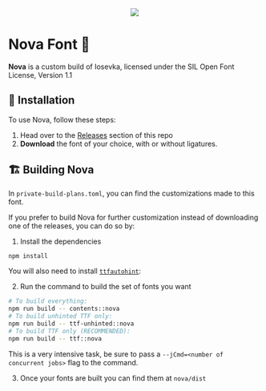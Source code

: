 <div align="center">
  <picture>
    <source media="(prefers-color-scheme: dark)" srcset="https://github.com/icarusgk/nova-font/assets/38413630/1fea755a-a0f7-49e2-a73b-5a061a8b0181">
    <img src="https://github.com/icarusgk/nova-font/assets/38413630/45773af3-6a4d-4e7a-88db-f86b20580830">
  </picture>
</div>

# Nova Font 💫

**Nova** is a custom build of Iosevka, licensed under the SIL Open Font License, Version 1.1

## 🚀 Installation

To use Nova, follow these steps:

1. Head over to the [Releases](https://github.com/icarusgk/nova-font/releases) section of this repo
2. **Download** the font of your choice, with or without ligatures.

## 🏗️ Building Nova

In `private-build-plans.toml`, you can find the customizations made to this font.

If you prefer to build Nova for further customization instead of downloading one of the releases, you can do so by:

1. Install the dependencies

```bash
npm install
```

You will also need to install [`ttfautohint`](https://freetype.org/ttfautohint/index.html#download):


2. Run the command to build the set of fonts you want

```bash
# To build everything: 
npm run build -- contents::nova
# To build unhinted TTF only: 
npm run build -- ttf-unhinted::nova
# To build TTF only (RECOMMENDED): 
npm run build -- ttf::nova
```

This is a very intensive task, be sure to pass a `--jCmd=<number of concurrent jobs>` flag to the command.

3. Once your fonts are built you can find them at `nova/dist`
